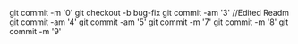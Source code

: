 git commit -m '0'
git checkout -b bug-fix
git commit -am '3'
//Edited Readm
git commit -am '4'
git commit -am '5'
git commit -m '7'
git commit -m '8'
git commit -m '9'
